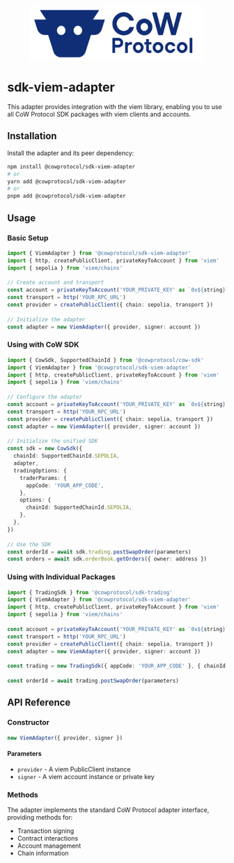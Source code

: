 <p align="center">
  <img width="400" src="https://github.com/cowprotocol/cow-sdk/raw/main/docs/images/CoW.png" />
</p>

# sdk-viem-adapter

This adapter provides integration with the viem library, enabling you to use all CoW Protocol SDK packages with viem clients and accounts.

## Installation

Install the adapter and its peer dependency:

```bash
npm install @cowprotocol/sdk-viem-adapter
# or
yarn add @cowprotocol/sdk-viem-adapter
# or
pnpm add @cowprotocol/sdk-viem-adapter
```

## Usage

### Basic Setup

```typescript
import { ViemAdapter } from '@cowprotocol/sdk-viem-adapter'
import { http, createPublicClient, privateKeyToAccount } from 'viem'
import { sepolia } from 'viem/chains'

// Create account and transport
const account = privateKeyToAccount('YOUR_PRIVATE_KEY' as `0x${string}`)
const transport = http('YOUR_RPC_URL')
const provider = createPublicClient({ chain: sepolia, transport })

// Initialize the adapter
const adapter = new ViemAdapter({ provider, signer: account })
```

### Using with CoW SDK

```typescript
import { CowSdk, SupportedChainId } from '@cowprotocol/cow-sdk'
import { ViemAdapter } from '@cowprotocol/sdk-viem-adapter'
import { http, createPublicClient, privateKeyToAccount } from 'viem'
import { sepolia } from 'viem/chains'

// Configure the adapter
const account = privateKeyToAccount('YOUR_PRIVATE_KEY' as `0x${string}`)
const transport = http('YOUR_RPC_URL')
const provider = createPublicClient({ chain: sepolia, transport })
const adapter = new ViemAdapter({ provider, signer: account })

// Initialize the unified SDK
const sdk = new CowSdk({
  chainId: SupportedChainId.SEPOLIA,
  adapter,
  tradingOptions: {
    traderParams: {
      appCode: 'YOUR_APP_CODE',
    },
    options: {
      chainId: SupportedChainId.SEPOLIA,
    },
  },
})

// Use the SDK
const orderId = await sdk.trading.postSwapOrder(parameters)
const orders = await sdk.orderBook.getOrders({ owner: address })
```

### Using with Individual Packages

```typescript
import { TradingSdk } from '@cowprotocol/sdk-trading'
import { ViemAdapter } from '@cowprotocol/sdk-viem-adapter'
import { http, createPublicClient, privateKeyToAccount } from 'viem'
import { sepolia } from 'viem/chains'

const account = privateKeyToAccount('YOUR_PRIVATE_KEY' as `0x${string}`)
const transport = http('YOUR_RPC_URL')
const provider = createPublicClient({ chain: sepolia, transport })
const adapter = new ViemAdapter({ provider, signer: account })

const trading = new TradingSdk({ appCode: 'YOUR_APP_CODE' }, { chainId: SupportedChainId.SEPOLIA }, adapter)

const orderId = await trading.postSwapOrder(parameters)
```

## API Reference

### Constructor

```typescript
new ViemAdapter({ provider, signer })
```

#### Parameters

- `provider` - A viem PublicClient instance
- `signer` - A viem account instance or private key

### Methods

The adapter implements the standard CoW Protocol adapter interface, providing methods for:

- Transaction signing
- Contract interactions
- Account management
- Chain information
